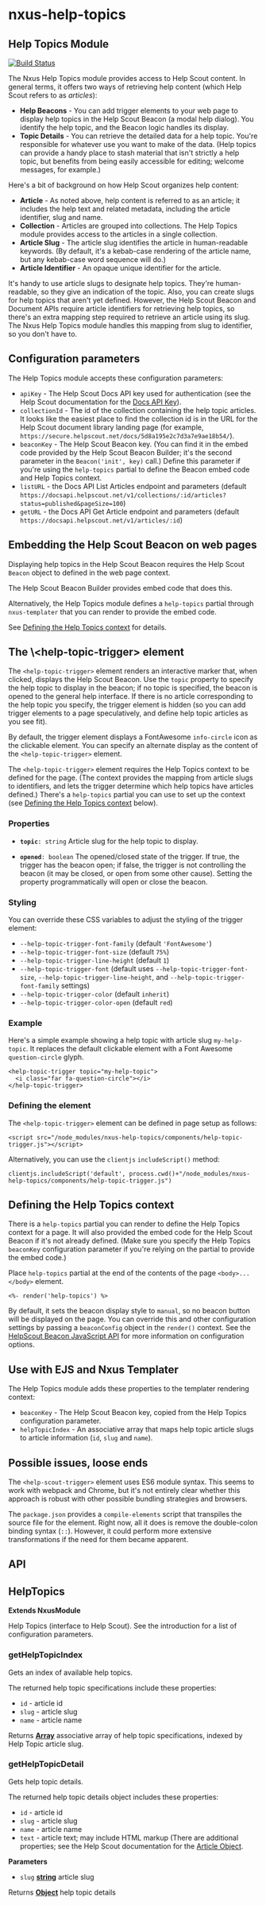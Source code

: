 # nxus-help-topics

<!-- Generated by documentation.js. Update this documentation by updating the source code. -->

## Help Topics Module

[![Build Status](https://travis-ci.org/seabourne/nxus-help-topics.svg?branch=master)](https://travis-ci.org/seabourne/nxus-help-topics)

The Nxus Help Topics module provides access to Help Scout content.
In general terms, it offers two ways of retrieving help content (which
Help Scout refers to as _articles_):

-   **Help Beacons** - You can add trigger elements to your web page to
    display help topics in the Help Scout Beacon (a modal help dialog).
    You identify the help topic, and the Beacon logic handles its
    display.
-   **Topic Details** - You can retrieve the detailed data for a help
    topic. You're responsible for whatever use you want to make of the
    data. (Help topics can provide a handy place to stash material that
    isn't strictly a help topic, but benefits from being easily
    accessible for editing; welcome messages, for example.)

Here's a bit of background on how Help Scout organizes help content:

-   **Article** - As noted above, help content is referred to as an
    article; it includes the help text and related metadata, including
    the article identifier, slug and name.
-   **Collection** - Articles are grouped into collections. The Help
    Topics module provides access to the articles in a single
    collection.
-   **Article Slug** - The article slug identifies the article in
    human-readable keywords. (By default, it's a kebab-case rendering of
    the article name, but any kebab-case word sequence will do.)
-   **Article Identifier** - An opaque unique identifier for the article.

It's handy to use article slugs to designate help topics. They're
human-readable, so they give an indication of the topic. Also, you can
create slugs for help topics that aren't yet defined. However, the Help
Scout Beacon and Document APIs require article identifiers for
retrieving help topics, so there's an extra mapping step required to
retrieve an article using its slug. The Nxus Help Topics module handles
this mapping from slug to identifier, so you don't have to.

## Configuration parameters

The Help Topics module accepts these configuration parameters:

-   `apiKey` - The Help Scout Docs API key used for authentication
    (see the Help Scout documentation for the
    [Docs API Key](https://developer.helpscout.com/docs-api/#your-api-key)).
-   `collectionId` - The id of the collection containing the help
    topic articles. It looks like the easiest place to find the
    collection id is in the URL for the Help Scout document library
    landing page (for example,
    `https://secure.helpscout.net/docs/5d8a195e2c7d3a7e9ae18b54/`).
-   `beaconKey` - The Help Scout Beacon key. (You can find it in the
    embed code provided by the Help Scout Beacon Builder; it's the
    second parameter in the `Beacon('init', key)` call.) Define this
    parameter if you're using the `help-topics` partial to define the
    Beacon embed code and Help Topics context.
-   `listURL` - the Docs API List Articles endpoint and parameters
    (default `https://docsapi.helpscout.net/v1/collections/:id/articles?status=published&pageSize=100`)
-   `getURL` - the Docs API Get Article endpoint and parameters
    (default `https://docsapi.helpscout.net/v1/articles/:id`)

## Embedding the Help Scout Beacon on web pages

Displaying help topics in the Help Scout Beacon requires the Help Scout
`Beacon` object to defined in the web page context.

The Help Scout Beacon Builder provides embed code that does this.

Alternatively, the Help Topics module defines a `help-topics` partial
through `nxus-templater` that you can render to provide the embed code.

See [Defining the Help Topics context](#defining-the-help-topics-context)
for details.

## The \\&lt;help-topic-trigger> element

The `<help-topic-trigger>` element renders an interactive marker that,
when clicked, displays the Help Scout Beacon. Use the `topic` property
to specify the help topic to display in the beacon; if no topic is
specified, the beacon is opened to the general help interface. If
there is no article corresponding to the help topic you specify, the
trigger element is hidden (so you can add trigger elements to a page
speculatively, and define help topic articles as you see fit).

By default, the trigger element displays a FontAwesome `info-circle`
icon as the clickable element. You can specify an alternate display as
the content of the `<help-topic-trigger>` element.

The `<help-topic-trigger>` element requires the Help Topics context to
be defined for the page. (The context provides the mapping from article
slugs to identifiers, and lets the trigger determine which help topics
have articles defined.) There's a `help-topics` partial you can use to
set up the context (see [Defining the Help Topics context](#defining-the-help-topics-context) below).

### Properties

-   **`topic`**`: string`
    Article slug for the help topic to display.

-   **`opened`**`: boolean`
    The opened/closed state of the trigger. If true, the trigger has the
    beacon open; if false, the trigger is not controlling the beacon
    (it may be closed, or open from some other cause). Setting the
    property programmatically will open or close the beacon.

### Styling

You can override these CSS variables to adjust the styling of the
trigger element:

-   `--help-topic-trigger-font-family` (default `'FontAwesome'`)
-   `--help-topic-trigger-font-size` (default `75%`)
-   `--help-topic-trigger-line-height` (default `1`)
-   `--help-topic-trigger-font` (default uses `--help-topic-trigger-font-size`,
    `--help-topic-trigger-line-height`, and `--help-topic-trigger-font-family` settings)
-   `--help-topic-trigger-color` (default `inherit`)
-   `--help-topic-trigger-color-open` (default `red`)

### Example

Here's a simple example showing a help topic with article slug
`my-help-topic`. It replaces the default clickable element with a Font
Awesome `question-circle` glyph.

    <help-topic-trigger topic="my-help-topic">
      <i class="far fa-question-circle"></i>
    </help-topic-trigger>

### Defining the element

The `<help-topic-trigger>` element can be defined in page setup as
follows:

    <script src="/node_modules/nxus-help-topics/components/help-topic-trigger.js"></script>

Alternatively, you can use the `clientjs` `includeScript()` method:

    clientjs.includeScript('default', process.cwd()+"/node_modules/nxus-help-topics/components/help-topic-trigger.js")

## Defining the Help Topics context

There is a `help-topics` partial you can render to define the Help
Topics context for a page. It will also provided the embed code for the
Help Scout Beacon if it's not already defined. (Make sure you specify
the Help Topics `beaconKey` configuration parameter if you're relying
on the partial to provide the embed code.)

Place `help-topics` partial at the end of the contents of the page
`<body>...</body>` element.

    <%- render('help-topics') %>

By default, it sets the beacon display style to `manual`, so no beacon
button will be displayed on the page. You can override this and other
configuration settings by passing a `beaconConfig` object in the
`render()` context. See the [HelpScout Beacon JavaScript API](https://developer.helpscout.com/beacon-2/web/javascript-api/)
for more information on configuration options.

## Use with EJS and Nxus Templater

The Help Topics module adds these properties to the templater rendering
context:

-   `beaconKey` - The Help Scout Beacon key, copied from the Help Topics
    configuration parameter.
-   `helpTopicIndex` - An associative array that maps help topic article
    slugs to article information (`id`, `slug` and `name`).

## Possible issues, loose ends

The `<help-scout-trigger>` element uses ES6 module syntax. This seems to
work with webpack and Chrome, but it's not entirely clear whether this
approach is robust with other possible bundling strategies and browsers.

The `package.json` provides a `compile-elements` script that transpiles
the source file for the element. Right now, all it does is remove the
double-colon binding syntax (`::`). However, it could perform more
extensive transformations if the need for them became apparent.


## API




## HelpTopics

**Extends NxusModule**

Help Topics (interface to Help Scout).
See the introduction for a list of configuration parameters.

### getHelpTopicIndex

Gets an index of available help topics.

The returned help topic specifications include these properties:

-   `id` - article id
-   `slug` - article slug
-   `name` - article name

Returns **[Array](https://developer.mozilla.org/docs/Web/JavaScript/Reference/Global_Objects/Array)** associative array of help topic specifications,
  indexed by Help Topic article slug.

### getHelpTopicDetail

Gets help topic details.

The returned help topic details object includes these properties:

-   `id` - article id
-   `slug` - article slug
-   `name` - article name
-   `text` - article text; may include HTML markup
    (There are additional properties; see the Help Scout documentation
    for the [Article Object](https://developer.helpscout.com/docs-api/objects/article/).

**Parameters**

-   `slug` **[string](https://developer.mozilla.org/docs/Web/JavaScript/Reference/Global_Objects/String)** article slug

Returns **[Object](https://developer.mozilla.org/docs/Web/JavaScript/Reference/Global_Objects/Object)** help topic details
